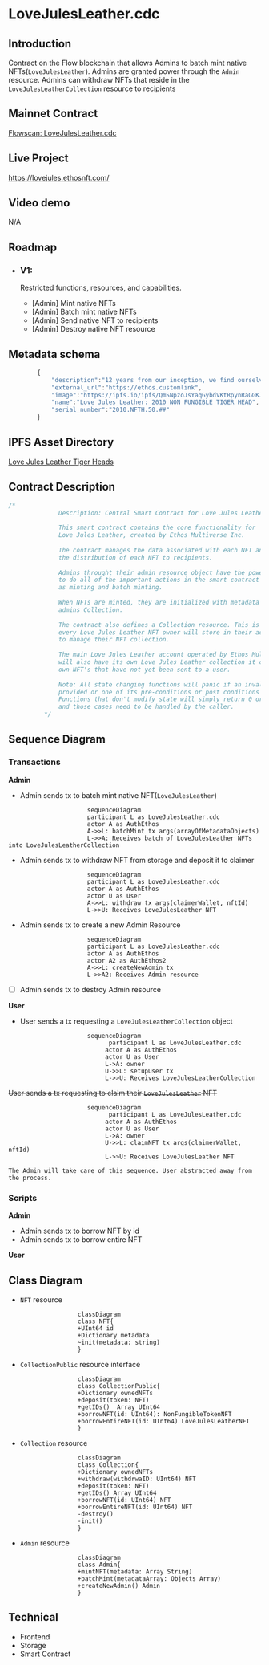 # LoveJulesLeather.cdc

## Introduction

Contract on the Flow blockchain that allows Admins to batch mint native NFTs(`LoveJulesLeather`).
Admins are granted power through the `Admin` resource.
Admins can withdraw NFTs that reside in the `LoveJulesLeatherCollection` resource to recipients

## Mainnet Contract

[Flowscan: LoveJulesLeather.cdc](https://flowscan.org/contract/A.6a8a6bd12143eaa5.LoveJulesLeather/overview)

## Live Project

https://lovejules.ethosnft.com/

## Video demo

N/A

## Roadmap

* ### V1:

	Restricted functions, resources, and capabilities.

	- [Admin] Mint native NFTs
	- [Admin] Batch mint native NFTs
	- [Admin] Send native NFT to recipients
	- [Admin] Destroy native NFT resource

## Metadata schema

```javascript
		{
			"description":"12 years from our inception, we find ourselves at a crossroads. To mark and celebrate this next chapter, we're releasing our very first limited run NFT (Non Fungible Token). The 50 folks who choose to support us through this foundational project will forever have first dibs on each and every limited run release, as well as a lifetime discount on all future purchases. Family. First. Forever.",
			"external_url":"https://ethos.customlink",
			"image":"https://ipfs.io/ipfs/QmSNpzoJsYaqGybdVKtRpynRaGGKJYkLYVXcBKyyApvbeN",
			"name":"Love Jules Leather: 2010 NON FUNGIBLE TIGER HEAD",
			"serial_number":"2010.NFTH.50.##"
		}
```

## IPFS Asset Directory

 [Love Jules Leather Tiger Heads](https://ipfs.io/ipfs/Qmbg1bK97TtVEFCWQxwS1wS6RufCWdNjSi2T84uCV4dgZB)

## Contract Description

```javascript
/*
		      Description: Central Smart Contract for Love Jules Leather
		      
		      This smart contract contains the core functionality for 
		      Love Jules Leather, created by Ethos Multiverse Inc.
		      
		      The contract manages the data associated with each NFT and 
		      the distribution of each NFT to recipients.
		      
		      Admins throught their admin resource object have the power 
		      to do all of the important actions in the smart contract such 
		      as minting and batch minting.
		      
		      When NFTs are minted, they are initialized with metadata and stored in the
		      admins Collection.
		      
		      The contract also defines a Collection resource. This is an object that 
		      every Love Jules Leather NFT owner will store in their account
		      to manage their NFT collection.
		      
		      The main Love Jules Leather account operated by Ethos Multiverse Inc. 
		      will also have its own Love Jules Leather collection it can use to hold its 
		      own NFT's that have not yet been sent to a user.
		      
		      Note: All state changing functions will panic if an invalid argument is
		      provided or one of its pre-conditions or post conditions aren't met.
		      Functions that don't modify state will simply return 0 or nil 
		      and those cases need to be handled by the caller.
		  */
```

## Sequence Diagram

### Transactions

**Admin**

* Admin sends tx to batch mint native NFT(`LoveJulesLeather`)

```mermaid
					  sequenceDiagram
					  participant L as LoveJulesLeather.cdc
					  actor A as AuthEthos
					  A->>L: batchMint tx args(arrayOfMetadataObjects)
					  L->>A: Receives batch of LoveJulesLeather NFTs into LoveJulesLeatherCollection
```

* Admin sends tx to withdraw NFT from storage and deposit it to claimer

```mermaid
					  sequenceDiagram
					  participant L as LoveJulesLeather.cdc
					  actor A as AuthEthos
					  actor U as User
					  A->>L: withdraw tx args(claimerWallet, nftId)
					  L->>U: Receives LoveJulesLeather NFT
```

* Admin sends tx to create a new Admin Resource

```mermaid
					  sequenceDiagram
					  participant L as LoveJulesLeather.cdc
					  actor A as AuthEthos
					  actor A2 as AuthEthos2
					  A->>L: createNewAdmin tx
					  L->>A2: Receives Admin resource
```

* [ ] Admin sends tx to destroy Admin resource

**User**

* User sends a tx requesting a `LoveJulesLeatherCollection` object

```mermaid
					  sequenceDiagram
					        participant L as LoveJulesLeather.cdc
					       actor A as AuthEthos
					       actor U as User
					       L->A: owner
					       U->>L: setupUser tx
					       L->>U: Receives LoveJulesLeatherCollection
```

~~User sends a tx requesting to claim their `LoveJulesLeather` NFT~~

```mermaid
					  sequenceDiagram
					        participant L as LoveJulesLeather.cdc
					       actor A as AuthEthos
					       actor U as User
					       L->A: owner
					       U->>L: claimNFT tx args(claimerWallet, nftId)
					       L->>U: Receives LoveJulesLeather NFT
```

	The Admin will take care of this sequence. User abstracted away from the process.

### Scripts

**Admin**

* Admin sends tx to borrow NFT by id
* Admin sends tx to borrow entire NFT

**User**

## Class Diagram

* `NFT` resource

	```mermaid
					classDiagram
					class NFT{
					+UInt64 id
					+Dictionary metadata
					~init(metadata: string)
					}
	```

* `CollectionPublic` resource interface

	```mermaid
					classDiagram
					class CollectionPublic{
					+Dictionary ownedNFTs
					+deposit(token: NFT)
					+getIDs()  Array UInt64
					+borrowNFT(id: UInt64): NonFungibleTokenNFT
					+borrowEntireNFT(id: UInt64) LoveJulesLeatherNFT
					}
	```

* `Collection` resource

	```mermaid
					classDiagram
					class Collection{
					+Dictionary ownedNFTs
					+withdraw(withdrwaID: UInt64) NFT
					+deposit(token: NFT)
					+getIDs() Array UInt64
					+borrowNFT(id: UInt64) NFT
					+borrowEntireNFT(id: UInt64) NFT
					-destroy()
					-init()
					}
	```

* `Admin` resource

	```mermaid
					classDiagram
					class Admin{
					+mintNFT(metadata: Array String)
					+batchMint(metadataArray: Objects Array)
					+createNewAdmin() Admin
					}
	```

## Technical

- Frontend
- Storage
- Smart Contract
